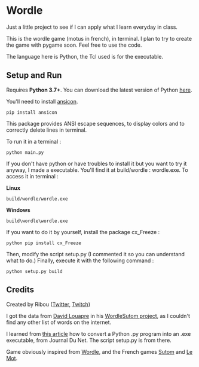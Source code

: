 # Wordle
Just a little project to see if I can apply what I learn everyday in class.

This is the wordle game (motus in french), in terminal. I plan to try to create the game with pygame soon. Feel free to use the code.

The language here is Python, the Tcl used is for the executable.

## Setup and Run

Requires **Python 3.7+**. You can download the latest version of Python [here](https://www.python.org/downloads/).

You'll need to install [ansicon](https://github.com/adoxa/ansicon).

    pip install ansicon

This package provides ANSI escape sequences, to display colors and to correctly delete lines in terminal.

To run it in a terminal :

    python main.py


If you don't have python or have troubles to install it but you want to try it anyway, I made a executable. You'll find it at build/wordle : wordle.exe.
To access it in terminal :

**Linux**

    build/wordle/wordle.exe

**Windows**

    build\wordle\wordle.exe

If you want to do it by yourself, install the package cx_Freeze :

    python pip install cx_Freeze

Then, modify the script setup.py (I commented it so you can understand what to do.) Finally,
execute it with the following command :

    python setup.py build


## Credits
Created by Ribou ([Twitter](ribou.fr/twitter), [Twitch](ribou.fr/twitch))

I got the data from [David Louapre](github.com/scienceetonnante) in his [WordleSutom project](github.com/scienceetonnante/WordleSutom), as I couldn't find any other list of words on the internet.

I learned from [this article](https://www.journaldunet.fr/web-tech/developpement/1441101-comment-convertir-un-programme-python-py-en-executable-exe/) how to convert a Python .py program into an .exe executable, from Journal Du Net. The script setup.py is from there.

Game obviously inspired from [Wordle](https://www.nytimes.com/games/wordle/index.html), and the French games [Sutom](https://sutom.nocle.fr/#) and [Le Mot](https://wordle.louan.me/).


